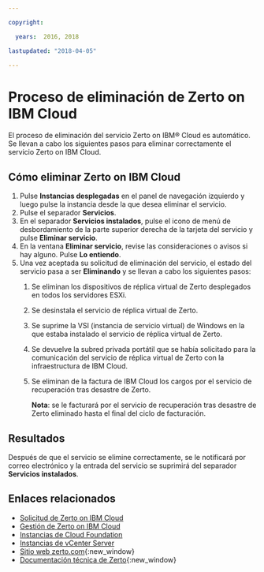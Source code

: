 ```yaml
---

copyright:

  years:  2016, 2018

lastupdated: "2018-04-05"

---
```


# Proceso de eliminación de Zerto on IBM Cloud
<!-- Do not remove this topic. Though it's no longer in the TOC, it's referenced from the V1.3 release notes -->

El proceso de eliminación del servicio Zerto on IBM® Cloud es automático. Se llevan a cabo los siguientes pasos para eliminar correctamente el servicio Zerto on IBM Cloud.

## Cómo eliminar Zerto on IBM Cloud

1. Pulse **Instancias desplegadas** en el panel de navegación izquierdo y luego pulse la instancia desde la que desea eliminar el servicio.
2. Pulse el separador **Servicios**.
3. En el separador **Servicios instalados**, pulse el icono de menú de desbordamiento de la parte superior derecha de la tarjeta del servicio y pulse **Eliminar servicio**.
4. En la ventana **Eliminar servicio**, revise las consideraciones o avisos si hay alguno. Pulse **Lo entiendo**.
5. Una vez aceptada su solicitud de eliminación del servicio, el estado del servicio pasa a ser **Eliminando** y se llevan a cabo los siguientes pasos:   
   1. Se eliminan los dispositivos de réplica virtual de Zerto desplegados en todos los servidores ESXi.
   2. Se desinstala el servicio de réplica virtual de Zerto.
   3. Se suprime la VSI (instancia de servicio virtual) de Windows en la que estaba instalado el servicio de réplica virtual de Zerto.
   4. Se devuelve la subred privada portátil que se había solicitado para la comunicación del servicio de réplica virtual de Zerto con la infraestructura de IBM Cloud.   
   5. Se eliminan de la factura de IBM Cloud los cargos por el servicio de recuperación tras desastre de Zerto.

      **Nota**: se le facturará por el servicio de recuperación tras desastre de Zerto eliminado hasta el final del ciclo de facturación.

## Resultados

Después de que el servicio se elimine correctamente, se le notificará por correo electrónico y la entrada del servicio se suprimirá del separador **Servicios instalados**.

## Enlaces relacionados

* [Solicitud de Zerto on IBM Cloud](zerto_ordering.html)
* [Gestión de Zerto on IBM Cloud](managingzertodr.html)
* [Instancias de Cloud Foundation](../sddc/sd_cloudfoundationoverview.html)
* [Instancias de vCenter Server](../vcenter/vc_vcenterserveroverview.html)
* [Sitio web zerto.com](https://www.zerto.com){:new_window}
* [Documentación técnica de Zerto](https://www.zerto.com/myzerto/technical-documentation/){:new_window}
